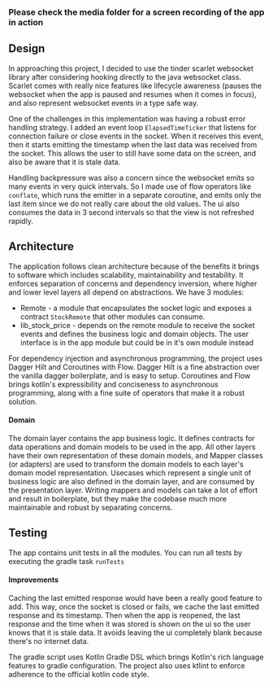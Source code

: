 ### Please check the media folder for a screen recording of the app in action

## Design

In approaching this project, I decided to use the tinder scarlet websocket library after considering
hooking directly to the java websocket class. Scarlet comes with really nice features like lifecycle
awareness (pauses the websocket when the app is paused and resumes when it comes in focus), and also
represent websocket events in a type safe way.

One of the challenges in this implementation was having a robust error handling strategy. I added an
event loop `ElapsedTimeTicker` that listens for connection failure or close events in the socket.
When it receives this event, then it starts emitting the timestamp when the last data was received
from the socket. This allows the user to still have some data on the screen, and also be aware that
it is stale data.

Handling backpressure was also a concern since the websocket emits so many events in very quick
intervals. So I made use of flow operators like `conflate`, which runs the emitter in a separate
coroutine, and emits only the last item since we do not really care about the old values. The ui
also consumes the data in 3 second intervals so that the view is not refreshed rapidly.

## Architecture

The application follows clean architecture because of the benefits it brings to software which
includes scalability, maintainability and testability. It enforces separation of concerns and
dependency inversion, where higher and lower level layers all depend on abstractions. We have 3
modules:

- Remote - a module that encapsulates the socket logic and exposes a contract `StockRemote` that
  other modules can consume.
- lib_stock_price - depends on the remote module to receive the socket events and defines the
  business logic and domain objects. The user interface is in the app module but could be in it's
  own module instead

For dependency injection and asynchronous programming, the project uses Dagger Hilt and Coroutines
with Flow. Dagger Hilt is a fine abstraction over the vanilla dagger boilerplate, and is easy to
setup. Coroutines and Flow brings kotlin's expressibility and conciseness to asynchronous
programming, along with a fine suite of operators that make it a robust solution.

#### Domain

The domain layer contains the app business logic. It defines contracts for data operations and
domain models to be used in the app. All other layers have their own representation of these domain
models, and Mapper classes (or adapters) are used to transform the domain models to each layer's
domain model representation. Usecases which represent a single unit of business logic are also
defined in the domain layer, and are consumed by the presentation layer. Writing mappers and models
can take a lot of effort and result in boilerplate, but they make the codebase much more
maintainable and robust by separating concerns.

## Testing

The app contains unit tests in all the modules. You can run all tests by executing the gradle
task `runTests`

#### Improvements

Caching the last emitted response would have been a really good feature to add. This way, once the
socket is closed or fails, we cache the last emitted response and its timestamp. Then when the app
is reopened, the last response and the time when it was stored is shown on the ui so the user knows
that it is stale data. It avoids leaving the ui completely blank because there's no internet data.

The gradle script uses Kotlin Gradle DSL which brings Kotlin's rich language features to gradle
configuration. The project also uses ktlint to enforce adherence to the official kotlin code style.